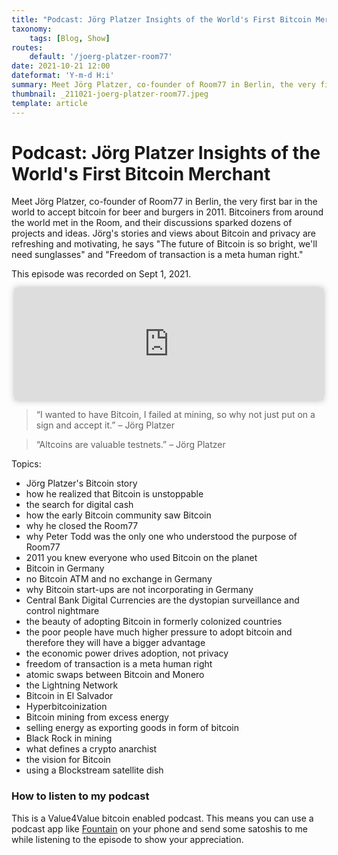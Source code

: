 ```yaml
---
title: "Podcast: Jörg Platzer Insights of the World's First Bitcoin Merchant"
taxonomy:
    tags: [Blog, Show]
routes:
    default: '/joerg-platzer-room77'
date: 2021-10-21 12:00
dateformat: 'Y-m-d H:i'
summary: Meet Jörg Platzer, co-founder of Room77 in Berlin, the very first bar in the world to accept bitcoin for beer and burgers in 2011. Bitcoiners from around the world met in the Room, and their discussions sparked dozens of projects and ideas.
thumbnail: _211021-joerg-platzer-room77.jpeg
template: article
---
```


# Podcast: Jörg Platzer Insights of the World's First Bitcoin Merchant

Meet Jörg Platzer, co-founder of Room77 in Berlin, the very first bar in the world to accept bitcoin for beer and burgers in 2011. Bitcoiners from around the world met in the Room, and their discussions sparked dozens of projects and ideas. Jörg's stories and views about Bitcoin and privacy are refreshing and motivating, he says "The future of Bitcoin is so bright, we'll need sunglasses" and "Freedom of transaction is a meta human right."

This episode was recorded on Sept 1, 2021.

<iframe src="https://www.vodio.fr/frameplay.php?idref=25701&urlref=1" style="border: 0px none; box-shadow: rgba(0, 0, 0, 0.28) 0px 0px 10px; width: calc(100% - 10px); height: 180px; margin-left: 5px; padding: 0;" scrolling="no"></iframe>

> “I wanted to have Bitcoin, I failed at mining, so why not just put on a sign and accept it.” – Jörg Platzer

> “Altcoins are valuable testnets.” – Jörg Platzer

Topics:
- Jörg Platzer's Bitcoin story
- how he realized that Bitcoin is unstoppable
- the search for digital cash
- how the early Bitcoin community saw Bitcoin
- why he closed the Room77
- why Peter Todd was the only one who understood the purpose of Room77
- 2011 you knew everyone who used Bitcoin on the planet
- Bitcoin in Germany
- no Bitcoin ATM and no exchange in Germany
- why Bitcoin start-ups are not incorporating in Germany
- Central Bank Digital Currencies are the dystopian surveillance and control nightmare
- the beauty of adopting Bitcoin in formerly colonized countries
- the poor people have much higher pressure to adopt bitcoin and therefore they will have a bigger advantage
- the economic power drives adoption, not privacy
- freedom of transaction is a meta human right
- atomic swaps between Bitcoin and Monero
- the Lightning Network
- Bitcoin in El Salvador
- Hyperbitcoinization
- Bitcoin mining from excess energy
- selling energy as exporting goods in form of bitcoin
- Black Rock in mining
- what defines a crypto anarchist
- the vision for Bitcoin
- using a Blockstream satellite dish

### How to listen to my podcast

This is a Value4Value bitcoin enabled podcast. This means you can use a podcast app like [Fountain](https://fountain.fm) on your phone and send some satoshis to me while listening to the episode to show your appreciation. 